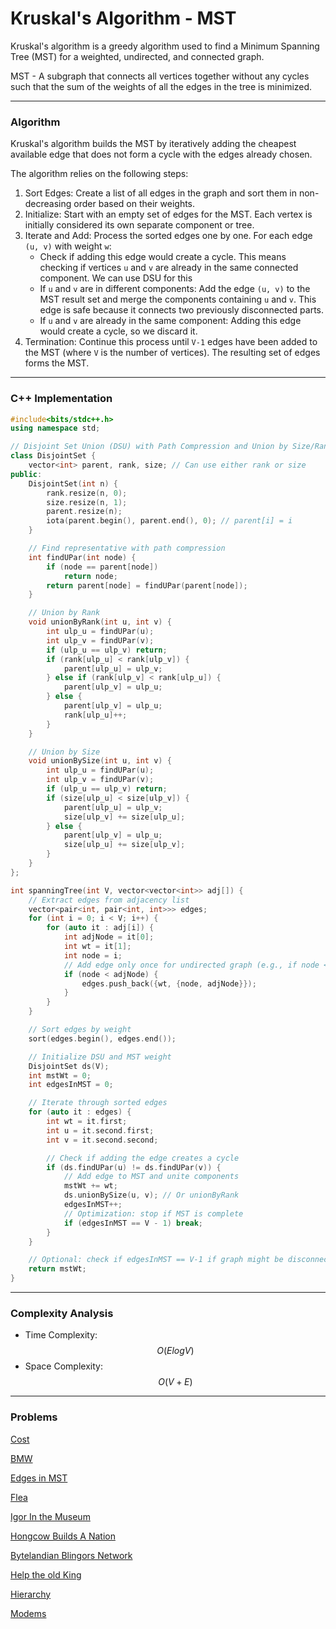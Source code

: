 # Kruskal's Algorithm - MST

Kruskal's algorithm is a greedy algorithm used to find a Minimum Spanning Tree (MST) for a weighted, undirected, and connected graph.

MST - A subgraph that connects all vertices together without any cycles such that the sum of the weights of all the edges in the tree is minimized.

***

### Algorithm

Kruskal's algorithm builds the MST by iteratively adding the cheapest available edge that does not form a cycle with the edges already chosen.

The algorithm relies on the following steps:

1. Sort Edges: Create a list of all edges in the graph and sort them in non-decreasing order based on their weights.
2. Initialize: Start with an empty set of edges for the MST. Each vertex is initially considered its own separate component or tree.
3. Iterate and Add: Process the sorted edges one by one. For each edge `(u, v)` with weight `w`:
   * Check if adding this edge would create a cycle. This means checking if vertices `u` and `v` are already in the same connected component. We can use DSU for this
   * If `u` and `v` are in different components: Add the edge `(u, v)` to the MST result set and merge the components containing `u` and `v`. This edge is safe because it connects two previously disconnected parts.
   * If `u` and `v` are already in the same component: Adding this edge would create a cycle, so we discard it.
4. Termination: Continue this process until `V-1` edges have been added to the MST (where `V` is the number of vertices). The resulting set of edges forms the MST.

***

### C++ Implementation

```cpp
#include<bits/stdc++.h>
using namespace std;

// Disjoint Set Union (DSU) with Path Compression and Union by Size/Rank
class DisjointSet {
    vector<int> parent, rank, size; // Can use either rank or size
public:
    DisjointSet(int n) {
        rank.resize(n, 0);
        size.resize(n, 1);
        parent.resize(n);
        iota(parent.begin(), parent.end(), 0); // parent[i] = i
    }

    // Find representative with path compression
    int findUPar(int node) {
        if (node == parent[node])
            return node;
        return parent[node] = findUPar(parent[node]);
    }

    // Union by Rank
    void unionByRank(int u, int v) {
        int ulp_u = findUPar(u);
        int ulp_v = findUPar(v);
        if (ulp_u == ulp_v) return;
        if (rank[ulp_u] < rank[ulp_v]) {
            parent[ulp_u] = ulp_v;
        } else if (rank[ulp_v] < rank[ulp_u]) {
            parent[ulp_v] = ulp_u;
        } else {
            parent[ulp_v] = ulp_u;
            rank[ulp_u]++;
        }
    }

    // Union by Size
    void unionBySize(int u, int v) {
        int ulp_u = findUPar(u);
        int ulp_v = findUPar(v);
        if (ulp_u == ulp_v) return;
        if (size[ulp_u] < size[ulp_v]) {
            parent[ulp_u] = ulp_v;
            size[ulp_v] += size[ulp_u];
        } else {
            parent[ulp_v] = ulp_u;
            size[ulp_u] += size[ulp_v];
        }
    }
};

int spanningTree(int V, vector<vector<int>> adj[]) {
    // Extract edges from adjacency list
    vector<pair<int, pair<int, int>>> edges;
    for (int i = 0; i < V; i++) {
        for (auto it : adj[i]) {
            int adjNode = it[0];
            int wt = it[1];
            int node = i;
            // Add edge only once for undirected graph (e.g., if node < adjNode)
            if (node < adjNode) {
                edges.push_back({wt, {node, adjNode}});
            }
        }
    }

    // Sort edges by weight
    sort(edges.begin(), edges.end());

    // Initialize DSU and MST weight
    DisjointSet ds(V);
    int mstWt = 0;
    int edgesInMST = 0;

    // Iterate through sorted edges
    for (auto it : edges) {
        int wt = it.first;
        int u = it.second.first;
        int v = it.second.second;

        // Check if adding the edge creates a cycle
        if (ds.findUPar(u) != ds.findUPar(v)) {
            // Add edge to MST and unite components
            mstWt += wt;
            ds.unionBySize(u, v); // Or unionByRank
            edgesInMST++;
            // Optimization: stop if MST is complete
            if (edgesInMST == V - 1) break;
        }
    }

    // Optional: check if edgesInMST == V-1 if graph might be disconnected
    return mstWt;
}
```

***

### Complexity Analysis

* Time Complexity: $$O(ElogV)$$
* Space Complexity: $$O(V+E)$$

***

### Problems

[Cost](https://www.spoj.com/problems/KOICOST/)

[BMW](https://www.spoj.com/problems/MARYBMW/)

[Edges in MST](https://codeforces.com/contest/160/problem/D)

[Flea](https://codeforces.com/problemset/problem/32/C)

[Igor In the Museum](https://codeforces.com/problemset/problem/598/D)

[Hongcow Builds A Nation](https://codeforces.com/problemset/problem/744/A)

[Bytelandian Blingors Network](https://www.spoj.com/problems/BLINNET/)

[Help the old King](https://www.spoj.com/problems/IITKWPCG/)

[Hierarchy](https://codeforces.com/contest/17/problem/B)

[Modems](https://www.spoj.com/problems/EC_MODE/)

